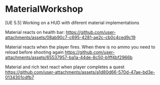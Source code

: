 # MaterialWorkshop
[UE 5.5] Working on a HUD with diferent material implementations

Material reacts on health bar:
https://github.com/user-attachments/assets/08ab90c7-c695-4281-ae2c-cb0c4ced9c19

Material reacts when the player fires. When there is no ammo you need to reload before shooting again
https://github.com/user-attachments/assets/65537957-ba1a-44de-8c50-b1ff4bf2966b

Material and rich text react when player completes a quest
https://github.com/user-attachments/assets/a1d80d66-570d-47ae-bd3e-0134301cdfb7


